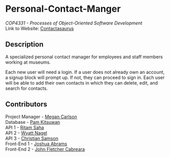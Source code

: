 # Personal-Contact-Manger
*COP4331 - Processes of Object-Oriented Software Development*
<br> Link to Website: [Contactasaurus](http://contactasaurus.com/)

## Description
A specialized personal contact manager for employees and staff members working at museums.

Each new user will need a login. If a user does not already own an account, a signup block will prompt up. If not, they can proceed to sign in. Each user will be able to add their own contacts in which they can delete, edit, and search for contacts.

## Contributors
Project Manager - [Megan Carlson](https://github.com/meglc)
<br> Database - [Pam Kitsuwan](https://github.com/sspamss)
<br> API 1 - [Ritam Saha](https://github.com/riptam)
<br> API 2 - [Wyatt Nagel](https://github.com/nagelwy)
<br> API 3 - [Christian Samson](https://github.com/rewindnuclear)
<br> Front-End 1 - [Joshua Abrams](https://github.com/j-b-rams)
<br> Front-End 2 - [John Fletcher Cabreara](johncabrera77)
